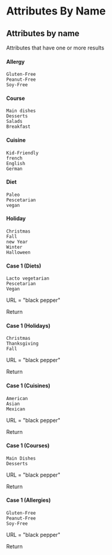# Attributes By Name

## Attributes by name

Attributes that have one or more results

#### Allergy

```text
Gluten-Free
Peanut-Free
Soy-Free
```

#### Course

```text
Main dishes
Desserts
Salads
Breakfast
```

#### Cuisine

```text
Kid-Friendly
french
English
German
```

#### Diet

```text
Paleo
Pescetarian
vegan
```

#### Holiday

```text
Christmas
Fall
new Year
Winter
Halloween
```

#### Case 1 \(Diets\)

```text
Lacto vegetarian
Pescetarian
Vegan
```

URL = "black pepper"

Return

#### Case 1 \(Holidays\)

```text
Christmas
Thanksgiving
Fall
```

URL = "black pepper"

Return

#### Case 1 \(Cuisines\)

```text
American
Asian
Mexican
```

URL = "black pepper"

Return

#### Case 1 \(Courses\)

```text
Main Dishes
Desserts
```

URL = "black pepper"

Return

#### Case 1 \(Allergies\)

```text
Gluten-Free
Peanut-Free
Soy-Free
```

URL = "black pepper"

Return

